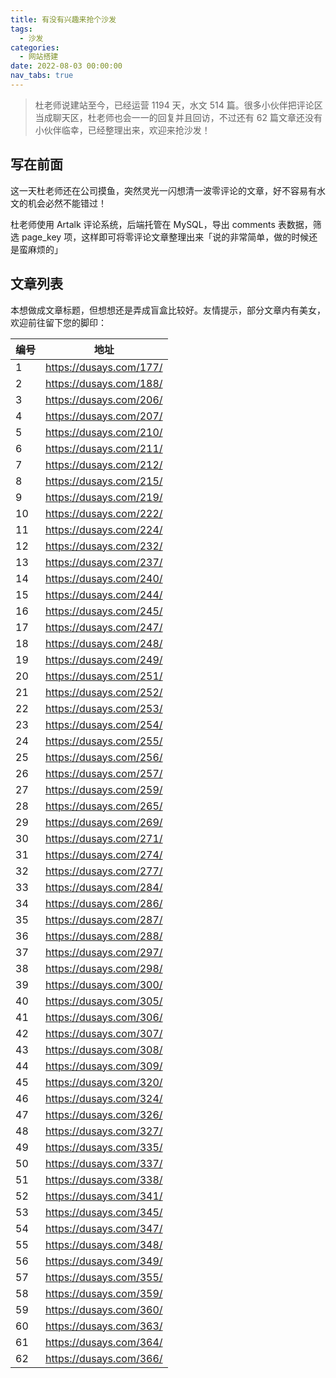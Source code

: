 ```yaml
---
title: 有没有兴趣来抢个沙发
tags:
  - 沙发
categories:
  - 网站搭建
date: 2022-08-03 00:00:00
nav_tabs: true
---
```


> 杜老师说建站至今，已经运营 1194 天，水文 514 篇。很多小伙伴把评论区当成聊天区，杜老师也会一一的回复并且回访，不过还有 62 篇文章还没有小伙伴临幸，已经整理出来，欢迎来抢沙发！

<!-- more -->

## 写在前面

这一天杜老师还在公司摸鱼，突然灵光一闪想清一波零评论的文章，好不容易有水文的机会必然不能错过！

杜老师使用 Artalk 评论系统，后端托管在 MySQL，导出 comments 表数据，筛选 page_key 项，这样即可将零评论文章整理出来「说的非常简单，做的时候还是蛮麻烦的」

## 文章列表

本想做成文章标题，但想想还是弄成盲盒比较好。友情提示，部分文章内有美女，欢迎前往留下您的脚印：

| 编号 | 地址 |
| - | - |
| 1  | https://dusays.com/177/ |
| 2  | https://dusays.com/188/ |
| 3  | https://dusays.com/206/ |
| 4  | https://dusays.com/207/ |
| 5  | https://dusays.com/210/ |
| 6  | https://dusays.com/211/ |
| 7  | https://dusays.com/212/ |
| 8  | https://dusays.com/215/ |
| 9  | https://dusays.com/219/ |
| 10 | https://dusays.com/222/ |
| 11 | https://dusays.com/224/ |
| 12 | https://dusays.com/232/ |
| 13 | https://dusays.com/237/ |
| 14 | https://dusays.com/240/ |
| 15 | https://dusays.com/244/ |
| 16 | https://dusays.com/245/ |
| 17 | https://dusays.com/247/ |
| 18 | https://dusays.com/248/ |
| 19 | https://dusays.com/249/ |
| 20 | https://dusays.com/251/ |
| 21 | https://dusays.com/252/ |
| 22 | https://dusays.com/253/ |
| 23 | https://dusays.com/254/ |
| 24 | https://dusays.com/255/ |
| 25 | https://dusays.com/256/ |
| 26 | https://dusays.com/257/ |
| 27 | https://dusays.com/259/ |
| 28 | https://dusays.com/265/ |
| 29 | https://dusays.com/269/ |
| 30 | https://dusays.com/271/ |
| 31 | https://dusays.com/274/ |
| 32 | https://dusays.com/277/ |
| 33 | https://dusays.com/284/ |
| 34 | https://dusays.com/286/ |
| 35 | https://dusays.com/287/ |
| 36 | https://dusays.com/288/ |
| 37 | https://dusays.com/297/ |
| 38 | https://dusays.com/298/ |
| 39 | https://dusays.com/300/ |
| 40 | https://dusays.com/305/ |
| 41 | https://dusays.com/306/ |
| 42 | https://dusays.com/307/ |
| 43 | https://dusays.com/308/ |
| 44 | https://dusays.com/309/ |
| 45 | https://dusays.com/320/ |
| 46 | https://dusays.com/324/ |
| 47 | https://dusays.com/326/ |
| 48 | https://dusays.com/327/ |
| 49 | https://dusays.com/335/ |
| 50 | https://dusays.com/337/ |
| 51 | https://dusays.com/338/ |
| 52 | https://dusays.com/341/ |
| 53 | https://dusays.com/345/ |
| 54 | https://dusays.com/347/ |
| 55 | https://dusays.com/348/ |
| 56 | https://dusays.com/349/ |
| 57 | https://dusays.com/355/ |
| 58 | https://dusays.com/359/ |
| 59 | https://dusays.com/360/ |
| 60 | https://dusays.com/363/ |
| 61 | https://dusays.com/364/ |
| 62 | https://dusays.com/366/ |